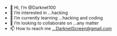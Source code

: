 - 👋 Hi, I’m @Darknet100
- 👀 I’m interested in ...hacking
- 🌱 I’m currently learning ...hacking and coding
- 💞️ I’m looking to collaborate on ...any matter
- 📫 How to reach me ...DarknetScreen@gmail.com 

<!---
Darknet100/Darknet100 is a ✨ special ✨ repository because its `README.md` (this file) appears on your GitHub profile.
You can click the Preview link to take a look at your changes.
--->
